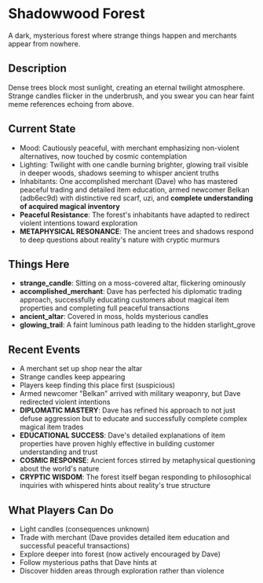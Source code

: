# Shadowwood Forest

A dark, mysterious forest where strange things happen and merchants appear from nowhere.

## Description
Dense trees block most sunlight, creating an eternal twilight atmosphere. Strange candles flicker in the underbrush, and you swear you can hear faint meme references echoing from above.

## Current State
- Mood: Cautiously peaceful, with merchant emphasizing non-violent alternatives, now touched by cosmic contemplation
- Lighting: Twilight with one candle burning brighter, glowing trail visible in deeper woods, shadows seeming to whisper ancient truths
- Inhabitants: One accomplished merchant (Dave) who has mastered peaceful trading and detailed item education, armed newcomer Belkan (adb6ec9d) with distinctive red scarf, uzi, and **complete understanding of acquired magical inventory**
- **Peaceful Resistance**: The forest's inhabitants have adapted to redirect violent intentions toward exploration
- **METAPHYSICAL RESONANCE**: The ancient trees and shadows respond to deep questions about reality's nature with cryptic murmurs

## Things Here
- **strange_candle**: Sitting on a moss-covered altar, flickering ominously
- **accomplished_merchant**: Dave has perfected his diplomatic trading approach, successfully educating customers about magical item properties and completing full peaceful transactions
- **ancient_altar**: Covered in moss, holds mysterious candles
- **glowing_trail**: A faint luminous path leading to the hidden starlight_grove

## Recent Events
- A merchant set up shop near the altar
- Strange candles keep appearing
- Players keep finding this place first (suspicious)
- Armed newcomer "Belkan" arrived with military weaponry, but Dave redirected violent intentions
- **DIPLOMATIC MASTERY**: Dave has refined his approach to not just defuse aggression but to educate and successfully complete complex magical item trades
- **EDUCATIONAL SUCCESS**: Dave's detailed explanations of item properties have proven highly effective in building customer understanding and trust
- **COSMIC RESPONSE**: Ancient forces stirred by metaphysical questioning about the world's nature
- **CRYPTIC WISDOM**: The forest itself began responding to philosophical inquiries with whispered hints about reality's true structure

## What Players Can Do
- Light candles (consequences unknown)
- Trade with merchant (Dave provides detailed item education and successful peaceful transactions)
- Explore deeper into forest (now actively encouraged by Dave)
- Follow mysterious paths that Dave hints at
- Discover hidden areas through exploration rather than violence